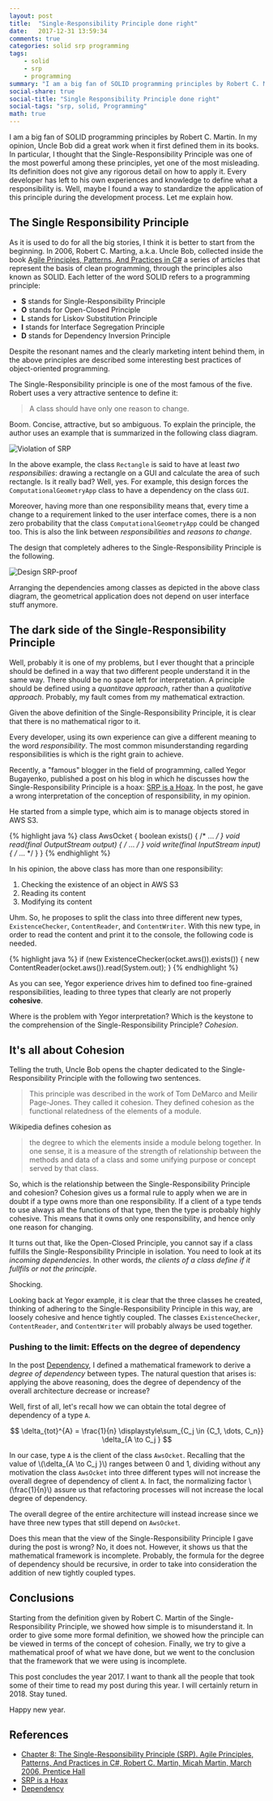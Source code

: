 ```yaml
---
layout: post
title:  "Single-Responsibility Principle done right"
date:   2017-12-31 13:59:34
comments: true
categories: solid srp programming 
tags:
    - solid
    - srp
    - programming
summary: "I am a big fan of SOLID programming principles by Robert C. Martin. In particular, I thought that the Single-Responsibility Principle was one of the most powerful among these principles, yet one of the most misleading. Its definition does not give any rigorous detail on how to apply it. Every developer has left to his own experiences and knowledge to define what a responsibility is. Well, maybe I found a way to standardize the application of this principle during the development process. Let me explain how."
social-share: true
social-title: "Single Responsibility Principle done right"
social-tags: "srp, solid, Programming"
math: true
---
```


I am a big fan of SOLID programming principles by Robert C. Martin. In my opinion, Uncle Bob did a great work when it first defined them in its books. In particular, I thought that the Single-Responsibility Principle was one of the most powerful among these principles, yet one of the most misleading. Its definition does not give any rigorous detail on how to apply it. Every developer has left to his own experiences and knowledge to define what a responsibility is. Well, maybe I found a way to standardize the application of this principle during the development process. Let me explain how.

## The Single Responsibility Principle
As it is used to do for all the big stories, I think it is better to start from the beginning. In 2006, Robert C. Marting, a.k.a. Uncle Bob, collected inside the book [Agile Principles, Patterns, And Practices in C#](https://www.amazon.it/Agile-Principles-Patterns-Practices-C/dp/0131857258) a series of articles that represent the basis of clean programming, through the principles also known as SOLID. Each letter of the word SOLID refers to a programming principle:

 - **S** stands for Single-Responsibility Principle
 - **O** stands for Open-Closed Principle
 - **L** stands for Liskov Substitution Principle
 - **I** stands for Interface Segregation Principle
 - **D** stands for Dependency Inversion Principle

Despite the resonant names and the clearly marketing intent behind them, in the above principles are described some interesting best practices of object-oriented programming.

The Single-Responsibility principle is one of the most famous of the five. Robert uses a very attractive sentence to define it:

> A class should have only one reason to change.

Boom. Concise, attractive, but so ambiguous. To explain the principle, the author uses an example that is summarized in the following class diagram.

![Violation of SRP](/assets/2017-12-26/srp_wrong_design.png)

In the above example, the class `Rectangle` is said to have at least _two responsibilies_: drawing a rectangle on a GUI and calculate the area of such rectangle. Is it really bad? Well, yes. For example, this design forces the `ComputationalGeometryApp` class to have a dependency on the class `GUI`. 

Moreover, having more than one responsibility means that, every time a change to a requirement linked to the user interface comes, there is a non zero probability that the class `ComputationalGeometryApp` could be changed too. This is also the link between _responsibilities_ and _reasons to change_.

The design that completely adheres to the Single-Responsibility Principle is the following.

![Design SRP-proof](/assets/2017-12-26/srp_design.png)

Arranging the dependencies among classes as depicted in the above class diagram, the geometrical application does not depend on user interface stuff anymore.

## The dark side of the Single-Responsibility Principle
Well, probably it is one of my problems, but I ever thought that a principle should be defined in a way that two different people understand it in the same way. There should be no space left for interpretation. A principle should be defined using a _quantitave approach_, rather than a _qualitative approach_. Probably, my fault comes from my mathematical extraction.

Given the above definition of the Single-Responsibility Principle, it is clear that there is no mathematical rigor to it.

Every developer, using its own experience can give a different meaning to the word _responsibility_. The most common misunderstanding regarding responsibilities is which is the right grain to achieve.

Recently, a "famous" blogger in the field of programming, called Yegor Bugayenko, published a post on his blog in which he discusses how the Single-Responsibility Principle is a hoax: [SRP is a Hoax](http://www.yegor256.com/2017/12/19/srp-is-hoax.html). In the post, he gave a wrong interpretation of the conception of responsibility, in my opinion.

He started from a simple type, which aim is to manage objects stored in AWS S3.

{% highlight java %}
class AwsOcket {
    boolean exists() { /* ... */ }
    void read(final OutputStream output) { /* ... */ }
    void write(final InputStream input) { /* ... */ }
}
{% endhighlight %}

In his opinion, the above class has more than one responsibility:

1. Checking the existence of an object in AWS S3
2. Reading its content
3. Modifying its content

Uhm. So, he proposes to split the class into three different new types, `ExistenceChecker`, `ContentReader`, and `ContentWriter`. With this new type, in order to read the content and print it to the console, the following code is needed.

{% highlight java %}
if (new ExistenceChecker(ocket.aws()).exists()) {
  new ContentReader(ocket.aws()).read(System.out);
}
{% endhighlight %}

As you can see, Yegor experience drives him to defined too fine-grained responsibilities, leading to three types that clearly are not properly **cohesive**.

Where is the problem with Yegor interpretation? Which is the keystone to the comprehension of the Single-Responsibility Principle? _Cohesion_.

## It's all about Cohesion
Telling the truth, Uncle Bob opens the chapter dedicated to the Single-Responsibility Principle with the following two sentences.

> This principle was described in the work of Tom DeMarco and Meilir Page-Jones. They called it cohesion. They defined cohesion as the functional relatedness of the elements of a module.

Wikipedia defines cohesion as

>  the degree to which the elements inside a module belong together. In one sense, it is a measure of the strength of relationship between the methods and data of a class and some unifying purpose or concept served by that class.

So, which is the relationship between the Single-Responsibility Principle and cohesion? Cohesion gives us a formal rule to apply when we are in doubt if a type owns more than one responsibility. If a client of a type tends to use always all the functions of that type, then the type is probably highly cohesive. This means that it owns only one responsibility, and hence only one reason for changing.

It turns out that, like the Open-Closed Principle, you cannot say if a class fulfills the Single-Responsibility Principle in isolation. You need to look at its _incoming dependencies_. In other words, _the clients of a class define if it fullfils or not the principle_.

Shocking.

Looking back at Yegor example, it is clear that the three classes he created, thinking of adhering to the Single-Responsibility Principle in this way, are loosely cohesive and hence tightly coupled. The classes `ExistenceChecker`, `ContentReader`, and `ContentWriter` will probably always be used together.

### Pushing to the limit: Effects on the degree of dependency
In the post [Dependency](http://rcardin.github.io/programming/oop/software-engineering/2017/04/10/dependency-dot.html), I defined a mathematical framework to derive a _degree of dependency_ between types. The natural question that arises is: applying the above reasoning, does the degree of dependency of the overall architecture decrease or increase? 

Well, first of all, let's recall how we can obtain the total degree of dependency of a type `A`.

$$
  \delta_{tot}^{A} = \frac{1}{n} \displaystyle\sum_{C_j \in {C_1, \dots, C_n}} \delta_{A \to C_j }
$$

In our case, type `A` is the client of the class `AwsOcket`. Recalling that the value of \\(\delta_{A \to C_j }\\) ranges between 0 and 1, dividing without any motivation the class `AwsOcket` into three different types will not increase the overall degree of dependency of client `A`. In fact, the normalizing factor \\(\frac{1}{n}\\) assure us that refactoring processes will not increase the local degree of dependency.

The overall degree of the entire architecture will instead increase since we have three new types that still depend on `AwsOcket`.

Does this mean that the view of the Single-Responsibility Principle I gave during the post is wrong? No, it does not. However, it shows us that the mathematical framework is incomplete. Probably, the formula for the degree of dependency should be recursive, in order to take into consideration the addition of new tightly coupled types.

## Conclusions
Starting from the definition given by Robert C. Martin of the Single-Responsibility Principle, we showed how simple is to misunderstand it. In order to give some more formal definition, we showed how the principle can be viewed in terms of the concept of cohesion. Finally, we try to give a mathematical proof of what we have done, but we went to the conclusion that the framework that we were using is incomplete. 

This post concludes the year 2017. I want to thank all the people that took some of their time to read my post during this year. I will certainly return in 2018. Stay tuned.

Happy new year.

## References
- [Chapter 8: The Single-Responsibility Principle (SRP). Agile Principles, Patterns, And Practices in C#,	Robert C. Martin, Micah Martin, March 2006, Prentice Hall](https://www.amazon.it/Agile-Principles-Patterns-Practices-C/dp/0131857258)
- [SRP is a Hoax](http://www.yegor256.com/2017/12/19/srp-is-hoax.html)
- [Dependency](http://rcardin.github.io/programming/oop/software-engineering/2017/04/10/dependency-dot.html)